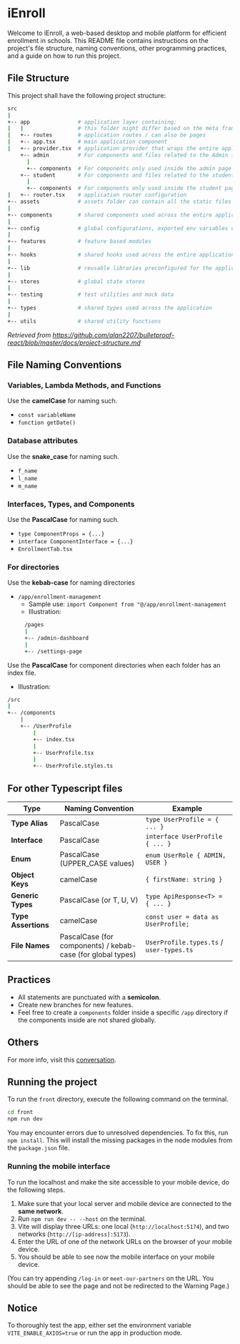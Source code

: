 # iEnroll

Welcome to iEnroll, a web-based desktop and mobile platform for efficient enrollment in schools. This README file contains instructions on the project's file structure, naming conventions, other programming practices, and a guide on how to run this project.

## File Structure

This project shall have the following project structure:

```sh
src
|
+-- app               # application layer containing:
|   |                 # this folder might differ based on the meta framework used
|   +-- routes        # application routes / can also be pages
|   +-- app.tsx       # main application component
|   +-- provider.tsx  # application provider that wraps the entire application with different global providers - this might also differ based on meta framework used
    +-- admin         # For components and files related to the Admin interface
      |
      +-- components  # For components only used inside the admin page
    +-- student       # For components and files related to the student interface
      |
      +-- components  # For components only used inside the student page
|   +-- router.tsx    # application router configuration
+-- assets            # assets folder can contain all the static files such as images, fonts, etc.
|
+-- components        # shared components used across the entire application
|
+-- config            # global configurations, exported env variables etc.
|
+-- features          # feature based modules
|
+-- hooks             # shared hooks used across the entire application
|
+-- lib               # reusable libraries preconfigured for the application
|
+-- stores            # global state stores
|
+-- testing           # test utilities and mock data
|
+-- types             # shared types used across the application
|
+-- utils             # shared utility functions
```

_Retrieved from https://github.com/alan2207/bulletproof-react/blob/master/docs/project-structure.md_

## File Naming Conventions

### Variables, Lambda Methods, and Functions

Use the **camelCase** for naming such.

- `const variableName`
- `function getDate()`

### Database attributes

Use the **snake_case** for naming such.

- `f_name`
- `l_name`
- `m_name`

### Interfaces, Types, and Components

Use the **PascalCase** for naming such.

- `type ComponentProps = {...}`
- `interface ComponentInterface = {...}`
- `EnrollmentTab.tsx`

### For directories

Use the **kebab-case** for naming directories

- `/app/enrollment-management`
  - Sample use: `import Component from "@/app/enrollment-management`
  - Illustration:
  ```sh
    /pages
    |
    +-- /admin-dashboard
    |
    +-- /settings-page
  ```

Use the **PascalCase** for component directories when each folder has an index file.

- Illustration:

```sh
/src
|
+-- /components
    |
    +-- /UserProfile
        |
        +-- index.tsx
        |
        +-- UserProfile.tsx
        |
        +-- UserProfile.styles.ts
```

## For other Typescript files

| **Type**            | **Naming Convention**                                       | **Example**                              |
| ------------------- | ----------------------------------------------------------- | ---------------------------------------- |
| **Type Alias**      | PascalCase                                                  | `type UserProfile = { ... }`             |
| **Interface**       | PascalCase                                                  | `interface UserProfile { ... }`          |
| **Enum**            | PascalCase (UPPER_CASE values)                              | `enum UserRole { ADMIN, USER }`          |
| **Object Keys**     | camelCase                                                   | `{ firstName: string }`                  |
| **Generic Types**   | PascalCase (or T, U, V)                                     | `type ApiResponse<T> = { ... }`          |
| **Type Assertions** | camelCase                                                   | `const user = data as UserProfile;`      |
| **File Names**      | PascalCase (for components) / kebab-case (for global types) | `UserProfile.types.ts` / `user-types.ts` |

## Practices

- All statements are punctuated with a **semicolon**.
- Create new branches for new features.
- Feel free to create a `components` folder inside a specific `/app` directory if the components inside are not shared globally.

## Others

For more info, visit this [conversation](https://chatgpt.com/share/67ca1dea-7d0c-800a-a901-014b9ceacda3).

## Running the project

To run the `front` directory, execute the following command on the terminal.

```sh
cd front
npm run dev
```

You may encounter errors due to unresolved dependencies. To fix this, run `npm install`. This will install the missing packages in the node modules from the `package.json` file.

### Running the mobile interface

To run the localhost and make the site accessible to your mobile device, do the following steps.

1. Make sure that your local server and mobile device are connected to the **same network**.
2. Run `npm run dev -- --host` on the terminal.
3. Vite will display three URLs: one local (`http://localhost:5174`), and two networks (`http://[ip-address]:5173`).
4. Enter the URL of one of the network URLs on the browser of your mobile device.
5. You should be able to see now the mobile interface on your mobile device.

(You can try appending `/log-in` or `meet-our-partners` on the URL. You should be able to see the page and not be redirected to the Warning Page.)

## Notice

To thoroughly test the app, either set the environment variable `VITE_ENABLE_AXIOS=true` or run the app in production mode.
